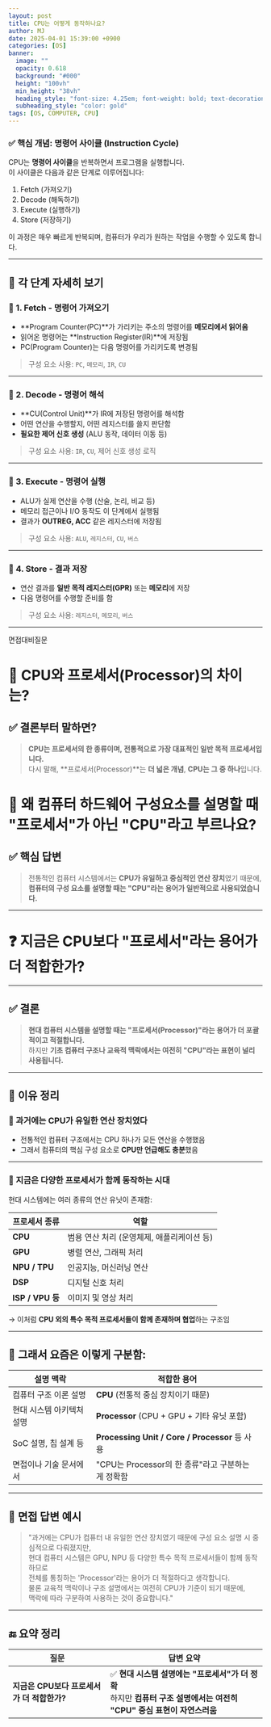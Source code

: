 ```yaml
---
layout: post
title: CPU는 어떻게 동작하나요?
author: MJ
date: 2025-04-01 15:39:00 +0900 
categories: [OS]
banner:
  image: ""
  opacity: 0.618
  background: "#000"
  height: "100vh"
  min_height: "38vh"
  heading_style: "font-size: 4.25em; font-weight: bold; text-decoration: underline"
  subheading_style: "color: gold"
tags: [OS, COMPUTER, CPU]
---
```



### ✅ 핵심 개념: 명령어 사이클 (Instruction Cycle)

CPU는 **명령어 사이클**을 반복하면서 프로그램을 실행합니다.  
이 사이클은 다음과 같은 단계로 이루어집니다:

1. Fetch (가져오기)
2. Decode (해독하기)
3. Execute (실행하기)
4. Store (저장하기)

이 과정은 매우 빠르게 반복되며, 컴퓨터가 우리가 원하는 작업을 수행할 수 있도록 합니다.

---

## 🧩 각 단계 자세히 보기

### 🔸 1. Fetch - 명령어 가져오기

- **Program Counter(PC)**가 가리키는 주소의 명령어를 **메모리에서 읽어옴**
- 읽어온 명령어는 **Instruction Register(IR)**에 저장됨
- PC(Program Counter)는 다음 명령어를 가리키도록 변경됨

> 구성 요소 사용: `PC`, `메모리`, `IR`, `CU`

---

### 🔸 2. Decode - 명령어 해석

- **CU(Control Unit)**가 IR에 저장된 명령어를 해석함
- 어떤 연산을 수행할지, 어떤 레지스터를 쓸지 판단함
- **필요한 제어 신호 생성** (ALU 동작, 데이터 이동 등)

> 구성 요소 사용: `IR`, `CU`, 제어 신호 생성 로직

---

### 🔸 3. Execute - 명령어 실행

- ALU가 실제 연산을 수행 (산술, 논리, 비교 등)
- 메모리 접근이나 I/O 동작도 이 단계에서 실행됨
- 결과가 **OUTREG, ACC** 같은 레지스터에 저장됨

> 구성 요소 사용: `ALU`, `레지스터`, `CU`, `버스`

---

### 🔸 4. Store - 결과 저장

- 연산 결과를 **일반 목적 레지스터(GPR)** 또는 **메모리**에 저장
- 다음 명령어를 수행할 준비를 함

> 구성 요소 사용: `레지스터`, `메모리`, `버스`

---

면접대비질문

# 🤔 CPU와 프로세서(Processor)의 차이는?

## ✅ 결론부터 말하면?

> **CPU는 프로세서의 한 종류이며, 전통적으로 가장 대표적인 일반 목적 프로세서입니다.**  
> 다시 말해, **프로세서(Processor)**는 **더 넓은 개념**, **CPU는 그 중 하나**입니다.

# 🤔 왜 컴퓨터 하드웨어 구성요소를 설명할 때 "프로세서"가 아닌 "CPU"라고 부르나요?

## ✅ 핵심 답변

> 전통적인 컴퓨터 시스템에서는 **CPU가 유일하고 중심적인 연산 장치**였기 때문에,  
> **컴퓨터의 구성 요소를 설명할 때는 "CPU"라는 용어가 일반적으로 사용되었습니다.**

---
# ❓ 지금은 CPU보다 "프로세서"라는 용어가 더 적합한가?

---

## ✅ 결론

> **현대 컴퓨터 시스템을 설명할 때는 "프로세서(Processor)"라는 용어가 더 포괄적이고 적절합니다.**  
> 하지만 **기초 컴퓨터 구조나 교육적 맥락에서는 여전히 "CPU"라는 표현이 널리 사용됩니다.**

---

## 🧠 이유 정리

### 🔹 과거에는 CPU가 유일한 연산 장치였다

- 전통적인 컴퓨터 구조에서는 CPU 하나가 모든 연산을 수행했음
- 그래서 컴퓨터의 핵심 구성 요소로 **CPU만 언급해도 충분**했음

---

### 🔹 지금은 다양한 프로세서가 함께 동작하는 시대

현대 시스템에는 여러 종류의 연산 유닛이 존재함:

| 프로세서 종류 | 역할 |
|---------------|------|
| **CPU** | 범용 연산 처리 (운영체제, 애플리케이션 등) |
| **GPU** | 병렬 연산, 그래픽 처리 |
| **NPU / TPU** | 인공지능, 머신러닝 연산 |
| **DSP** | 디지털 신호 처리 |
| **ISP / VPU 등** | 이미지 및 영상 처리 |

→ 이처럼 **CPU 외의 특수 목적 프로세서들이 함께 존재하며 협업**하는 구조임

---

## 📌 그래서 요즘은 이렇게 구분함:

| 설명 맥락 | 적합한 용어 |
|-----------|-------------|
| 컴퓨터 구조 이론 설명 | **CPU** (전통적 중심 장치이기 때문) |
| 현대 시스템 아키텍처 설명 | **Processor** (CPU + GPU + 기타 유닛 포함) |
| SoC 설명, 칩 설계 등 | **Processing Unit / Core / Processor** 등 사용 |
| 면접이나 기술 문서에서 | "CPU는 Processor의 한 종류"라고 구분하는 게 정확함 |

---

## 💬 면접 답변 예시

> "과거에는 CPU가 컴퓨터 내 유일한 연산 장치였기 때문에 구성 요소 설명 시 중심적으로 다뤄졌지만,  
> 현대 컴퓨터 시스템은 GPU, NPU 등 다양한 특수 목적 프로세서들이 함께 동작하므로  
> 전체를 통칭하는 'Processor'라는 용어가 더 적절하다고 생각합니다.  
> 물론 교육적 맥락이나 구조 설명에서는 여전히 CPU가 기준이 되기 때문에,  
> 맥락에 따라 구분하여 사용하는 것이 중요합니다."

---

## 🔚 요약 정리

| 질문 | 답변 요약 |
|------|-----------|
| **지금은 CPU보다 프로세서가 더 적합한가?** | ✅ **현대 시스템 설명에는 "프로세서"가 더 정확**<br>하지만 **컴퓨터 구조 설명에서는 여전히 "CPU" 중심 표현이 자연스러움** |
